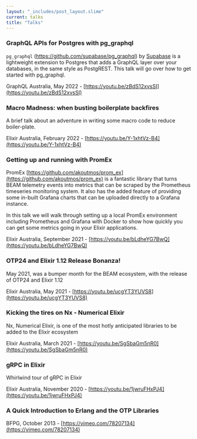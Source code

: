 ```yaml
---
layout: "_includes/post_layout.slime"
current: talks
title: "Talks"
---
```


### GraphQL APIs for Postgres with pg_graphql
`pg_graphql` (https://github.com/supabase/pg_graphql) by [Supabase](https://supabase.com) is a lightweight extension to Postgres that adds a GraphQL layer over your databases, in the same style as PostgREST. This talk will go over how to get started with pg_graphql.

GraphQL Australia, May 2022 - [https://youtu.be/zBdS12xvsSI](https://youtu.be/zBdS12xvsSI)

### Macro Madness: when busting boilerplate backfires
A brief talk about an adventure in writing some macro code to reduce boiler-plate.

Elixir Australia, February 2022 -  [https://youtu.be/Y-1xhtVz-B4](https://youtu.be/Y-1xhtVz-B4)

### Getting up and running with PromEx
PromEx [https://github.com/akoutmos/prom_ex](https://github.com/akoutmos/prom_ex) is a fantastic library that turns BEAM telemetry events into metrics that can be scraped by the Prometheus timeseries monitoring system. It also has the added feature of providing some in-built Grafana charts that can be uploaded directly to a Grafana instance.

In this talk we will walk through setting up a local PromEx environment including Prometheus and Grafana with Docker to show how quickly you can get some metrics going in your Elixir applications.

Elixir Australia, September 2021 - [https://youtu.be/bLdheYG7BwQ](https://youtu.be/bLdheYG7BwQ)

### OTP24 and Elixir 1.12 Release Bonanza!
May 2021, was a bumper month for the BEAM ecosystem, with the release of OTP24 and Elixir 1.12

Elixir Australia, May 2021 - [https://youtu.be/ucgYT3YUVS8](https://youtu.be/ucgYT3YUVS8)

### Kicking the tires on Nx - Numerical Elixir
Nx, Numerical Elixir, is one of the most hotly anticipated libraries to be added to the Elixir ecosystem

Elixir Australia, March 2021 - [https://youtu.be/SgSbaGm5nR0](https://youtu.be/SgSbaGm5nR0)

### gRPC in Elixir
Whirlwind tour of gRPC in Elixir

Elixir Australia, November 2020 - [https://youtu.be/1jwruFHxPJ4](https://youtu.be/1jwruFHxPJ4)

### A Quick Introduction to Erlang and the OTP Libraries 
BFPG, October 2013 - [https://vimeo.com/78207134](https://vimeo.com/78207134)

